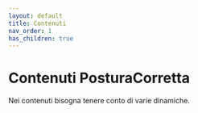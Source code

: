```yaml
---
layout: default
title: Contenuti
nav_order: 1
has_children: true
---
```




# Contenuti PosturaCorretta

Nei contenuti bisogna tenere conto di varie dinamiche.